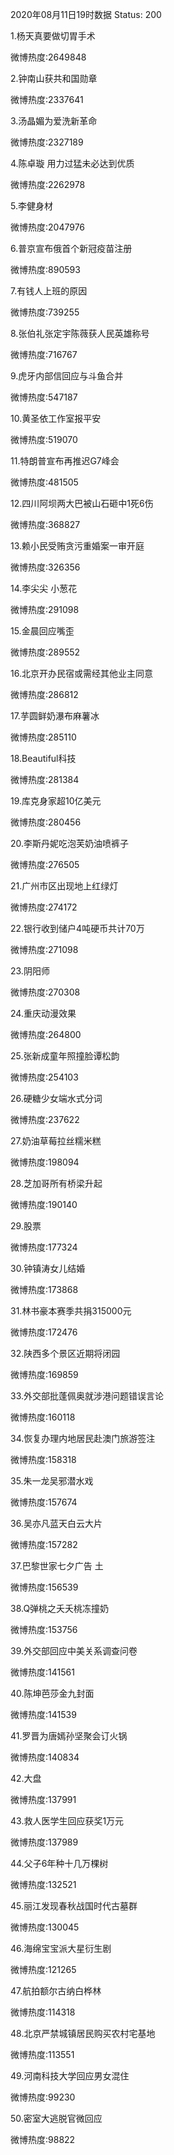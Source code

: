 2020年08月11日19时数据
Status: 200

1.杨天真要做切胃手术

微博热度:2649848

2.钟南山获共和国勋章

微博热度:2337641

3.汤晶媚为爱洗新革命

微博热度:2327189

4.陈卓璇 用力过猛未必达到优质

微博热度:2262978

5.李健身材

微博热度:2047976

6.普京宣布俄首个新冠疫苗注册

微博热度:890593

7.有钱人上班的原因

微博热度:739255

8.张伯礼张定宇陈薇获人民英雄称号

微博热度:716767

9.虎牙内部信回应与斗鱼合并

微博热度:547187

10.黄圣依工作室报平安

微博热度:519070

11.特朗普宣布再推迟G7峰会

微博热度:481505

12.四川阿坝两大巴被山石砸中1死6伤

微博热度:368827

13.赖小民受贿贪污重婚案一审开庭

微博热度:326356

14.李尖尖 小葱花

微博热度:291098

15.金晨回应嘴歪

微博热度:289552

16.北京开办民宿或需经其他业主同意

微博热度:286812

17.芋圆鲜奶瀑布麻薯冰

微博热度:285110

18.Beautiful科技

微博热度:281384

19.库克身家超10亿美元

微博热度:280456

20.李斯丹妮吃泡芙奶油喷裤子

微博热度:276505

21.广州市区出现地上红绿灯

微博热度:274172

22.银行收到储户4吨硬币共计70万

微博热度:271098

23.阴阳师

微博热度:270308

24.重庆动漫效果

微博热度:264800

25.张新成童年照撞脸谭松韵

微博热度:254103

26.硬糖少女端水式分词

微博热度:237622

27.奶油草莓拉丝糯米糕

微博热度:198094

28.芝加哥所有桥梁升起

微博热度:190140

29.股票

微博热度:177324

30.钟镇涛女儿结婚

微博热度:173868

31.林书豪本赛季共捐315000元

微博热度:172476

32.陕西多个景区近期将闭园

微博热度:169859

33.外交部批蓬佩奥就涉港问题错误言论

微博热度:160118

34.恢复办理内地居民赴澳门旅游签注

微博热度:158318

35.朱一龙吴邪潜水戏

微博热度:157674

36.吴亦凡蓝天白云大片

微博热度:157282

37.巴黎世家七夕广告 土

微博热度:156539

38.Q弹桃之夭夭桃冻撞奶

微博热度:153756

39.外交部回应中美关系调查问卷

微博热度:141561

40.陈坤芭莎金九封面

微博热度:141539

41.罗晋为唐嫣孙坚聚会订火锅

微博热度:140834

42.大盘

微博热度:137991

43.救人医学生回应获奖1万元

微博热度:137989

44.父子6年种十几万棵树

微博热度:132521

45.丽江发现春秋战国时代古墓群

微博热度:130045

46.海绵宝宝派大星衍生剧

微博热度:121265

47.航拍额尔古纳白桦林

微博热度:114318

48.北京严禁城镇居民购买农村宅基地

微博热度:113551

49.河南科技大学回应男女混住

微博热度:99230

50.密室大逃脱官微回应

微博热度:98822


